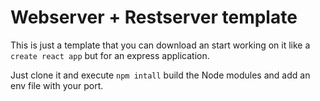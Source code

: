 # Webserver + Restserver template


This is just a template that you can download an start working on it like a ```create react app``` but for an express application.

Just clone it and execute ```npm intall``` build the Node modules and add an env file with your port.
